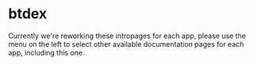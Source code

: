 # btdex

Currently we're reworking these intropages for each app, please use the menu on the left to select other available documentation pages for each app, including this one.
